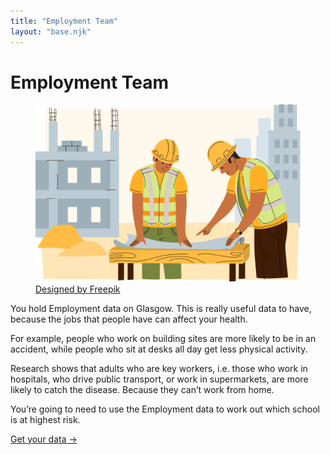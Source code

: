 ```yaml
---
title: "Employment Team"
layout: "base.njk"
---
```



# Employment Team


<div class="grid grid-md-2 two-column-md">
  <div class="mb1 grid-column-2">
    <figure>
    <img src="/img/employment.svg" alt="">
    <figcaption><a target="_blank" href="http://www.freepik.com">Designed by Freepik</a></figcaption>
    </figure>
  </div>

  <div class="grid-column-1">


You hold Employment data on Glasgow. This is really useful data to have, because the jobs that people have can affect your health.

For example, people who work on building sites are more likely to be in an accident, while people who sit at desks all day get less physical activity.

Research shows that adults who are key workers, i.e. those who work in hospitals, who drive public transport, or work in supermarkets, are more likely to catch the disease. Because they can’t work from home.

You&rsquo;re going to need to use the Employment data to work out which school is at highest risk.






<a class="btn" href="/employment2">Get your data &rarr;</a>

  </div>
</div>
